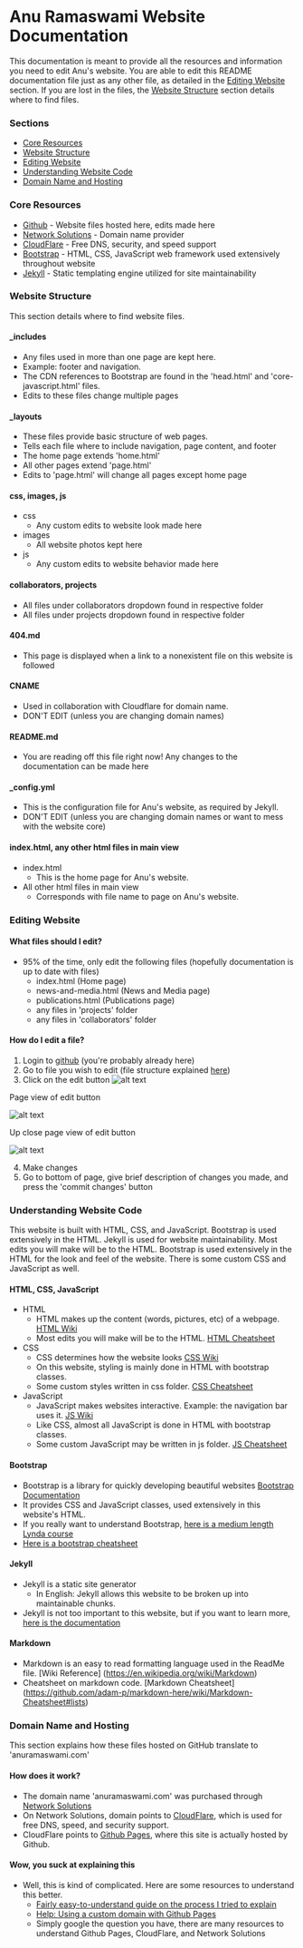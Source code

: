 # Anu Ramaswami Website Documentation
This documentation is meant to provide all the resources and information you need to edit Anu's website. You are able to edit this README documentation file just as any other file, as detailed in the [Editing Website](#editing-website) section. If you are lost in the files, the [Website Structure](#website-structure) section details where to find files.

### Sections
* [Core Resources](#core-resources)
* [Website Structure](#website-structure)
* [Editing Website](#editing-website)
* [Understanding Website Code](#understanding-website-code)
* [Domain Name and Hosting](#domain-name-and-hosting)

### Core Resources
* [Github](https://github.com) - Website files hosted here, edits made here
* [Network Solutions](https://www.networksolutions.com/index.jsp) - Domain name provider
* [CloudFlare](https://www.cloudflare.com) - Free DNS, security, and speed support
* [Bootstrap](https://getbootstrap.com) - HTML, CSS, JavaScript web framework used extensively throughout website
* [Jekyll](https://jekyllrb.com/docs/home/) - Static templating engine utilized for site maintainability

### Website Structure
This section details where to find website files.
#### _includes
* Any files used in more than one page are kept here. 
* Example: footer and navigation. 
* The CDN references to Bootstrap are found in the 'head.html' and 'core-javascript.html' files. 
* Edits to these files change multiple pages
#### _layouts
* These files provide basic structure of web pages.
* Tells each file where to include navigation, page content, and footer
* The home page extends 'home.html'
* All other pages extend 'page.html'
* Edits to 'page.html' will change all pages except home page
#### css, images, js
* css
	* Any custom edits to website look made here
* images
	* All website photos kept here
* js
	* Any custom edits to website behavior made here
#### collaborators, projects
* All files under collaborators dropdown found in respective folder
* All files under projects dropdown found in respective folder
#### 404.md
* This page is displayed when a link to a nonexistent file on this website is followed
#### CNAME
* Used in collaboration with Cloudflare for domain name.
* DON'T EDIT (unless you are changing domain names)
#### README.md
* You are reading off this file right now! Any changes to the documentation can be made here
#### _config.yml
* This is the configuration file for Anu's website, as required by Jekyll.
* DON'T EDIT (unless you are changing domain names or want to mess with the website core)
#### index.html, any other html files in main view
* index.html
	* This is the home page for Anu's website.
* All other html files in main view
	* Corresponds with file name to page on Anu's website.

### Editing Website
#### What files should I edit?
* 95% of the time, only edit the following files (hopefully documentation is up to date with files)
	* index.html (Home page)
	* news-and-media.html (News and Media page)
	* publications.html (Publications page)
	* any files in 'projects' folder
	* any files in 'collaborators' folder
#### How do I edit a file?
1. Login to [github](https://github.com/anuramaswami/anuramaswami.github.io) (you're probably already here)
2. Go to file you wish to edit (file structure explained [here](website-structure))
3. Click on the edit button ![alt text](https://anuramaswami.github.io/images/readme/edit-button.png "Edit Button")

Page view of edit button

![alt text](https://anuramaswami.github.io/images/readme/how-to-edit-1.png "How to edit part 1")

Up close page view of edit button

![alt text](https://anuramaswami.github.io/images/readme/how-to-edit-2.png "How to edit part 2")

4. Make changes
5. Go to bottom of page, give brief description of changes you made, and press the 'commit changes' button

### Understanding Website Code
This website is built with HTML, CSS, and JavaScript. Bootstrap is used extensively in the HTML. Jekyll is used for website maintainability. Most edits you will make will be to the HTML. Bootstrap is used extensively in the HTML for the look and feel of the website. There is some custom CSS and JavaScript as well.
#### HTML, CSS, JavaScript
* HTML
	* HTML makes up the content (words, pictures, etc) of a webpage. [HTML Wiki](https://en.wikipedia.org/wiki/HTML)
	* Most edits you will make will be to the HTML. [HTML Cheatsheet](http://htmlcheatsheet.com)
* CSS
	* CSS determines how the website looks [CSS Wiki](https://en.wikipedia.org/wiki/Cascading_Style_Sheets)
	* On this website, styling is mainly done in HTML with bootstrap classes.
	* Some custom styles written in css folder. [CSS Cheatsheet](http://htmlcheatsheet.com/css/)
* JavaScript
	* JavaScript makes websites interactive. Example: the navigation bar uses it. [JS Wiki](https://en.wikipedia.org/wiki/JavaScript)
	* Like CSS, almost all JavaScript is done in HTML with bootstrap classes.
	* Some custom JavaScript may be written in js folder. [JS Cheatsheet](http://htmlcheatsheet.com/js/)
#### Bootstrap
* Bootstrap is a library for quickly developing beautiful websites [Bootstrap Documentation](https://getbootstrap.com/docs/4.0/getting-started/introduction/)
* It provides CSS and JavaScript classes, used extensively in this website's HTML.
* If you really want to understand Bootstrap, [here is a medium length Lynda course](https://www.lynda.com/Bootstrap-tutorials/Bootstrap-4-Essential-Training/372545-2.html)
* [Here is a bootstrap cheatsheet](https://hackerthemes.com/bootstrap-cheatsheet/)
#### Jekyll
* Jekyll is a static site generator
	* In English: Jekyll allows this website to be broken up into maintainable chunks.
* Jekyll is not too important to this website, but if you want to learn more, [here is the documentation](https://jekyllrb.com/docs/home/)
#### Markdown
* Markdown is an easy to read formatting language used in the ReadMe file. [Wiki Reference] (https://en.wikipedia.org/wiki/Markdown)
* Cheatsheet on markdown code. [Markdown Cheatsheet] (https://github.com/adam-p/markdown-here/wiki/Markdown-Cheatsheet#lists)

### Domain Name and Hosting
This section explains how these files hosted on GitHub translate to 'anuramaswami.com'
#### How does it work?
* The domain name 'anuramaswami.com' was purchased through [Network Solutions](https://www.networksolutions.com/index.jsp)
* On Network Solutions, domain points to [CloudFlare](https://www.cloudflare.com), which is used for free DNS, speed, and security support.
* CloudFlare points to [Github Pages](https://pages.github.com), where this site is actually hosted by Github.
#### Wow, you suck at explaining this
* Well, this is kind of complicated. Here are some resources to understand this better.
	* [Fairly easy-to-understand guide on the process I tried to explain](https://medium.freecodecamp.org/an-illustrated-guide-for-setting-up-your-website-using-github-cloudflare-5a7a11ca9465)
	* [Help: Using a custom domain with Github Pages](https://help.github.com/articles/using-a-custom-domain-with-github-pages/)
	* Simply google the question you have, there are many resources to understand Github Pages, CloudFlare, and Network Solutions

